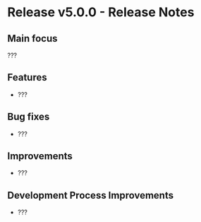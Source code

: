 # Release v5.0.0 - Release Notes

## Main focus

???

## Features

* ???

## Bug fixes

* ???

## Improvements

* ???

## Development Process Improvements

* ???
